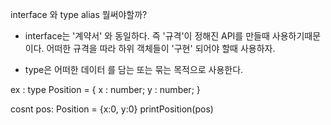 interface 와 type alias 뭘써야할까?

- interface는 '계약서' 와 동일하다. 즉 '규격'이 정해진 API를 만들때 사용하기때문이다.
  어떠한 규격을 따라 하위 객체들이 '구현' 되어야 할때 사용하자.

- type은 어떠한 데이터 를 담는 또는 묶는 목적으로 사용한다.

ex :
type Position = {
x : number;
y : number;
}

cosnt pos: Position = {x:0, y:0}
printPosition(pos)
